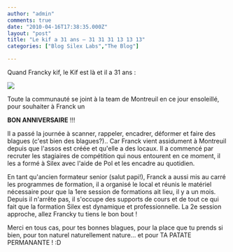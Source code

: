 ```yaml
---
author: "admin"
comments: true
date: "2010-04-16T17:38:35.000Z"
layout: "post"
title: "Le kif a 31 ans – 31 31 31 13 13 13"
categories: ["Blog Silex Labs","The Blog"]

---
```

Quand Francky kif, le Kif est là et il a 31 ans :

![](http://farm5.static.flickr.com/4065/4525702233_dd3bc72949.jpg)


Toute la communauté se joint à la team de Montreuil en ce jour ensoleillé, pour souhaiter à Franck un




**BON ANNIVERSAIRE** !!!



Il a passé la journée à scanner, rappeler, encadrer, déformer et faire des blagues (c'est bien des blagues?).. Car Franck vient assidument à Montreuil depuis que l'assos est créée et qu'elle a des locaux. Il a commencé par recruter les stagiaires de compétition qui nous entourent en ce moment, il les a formé à Silex avec l'aide de Pol et les encadre au quotidien.

En tant qu'ancien formateur senior (salut papi!), Franck a aussi mis au carré les programmes de formation, il a organisé le local et réunis le matériel nécessaire pour que la 1ere session de formations ait lieu, il y a un mois. Depuis il n'arrête pas, il s'occupe des supports de cours et de tout ce qui fait que la formation Silex est dynamique et professionnelle. La 2e session approche, allez Francky tu tiens le bon bout !

Merci en tous cas, pour tes bonnes blagues, pour la place que tu prends si bien, pour ton naturel naturellement nature... et pour TA PATATE PERMANANTE ! :D


